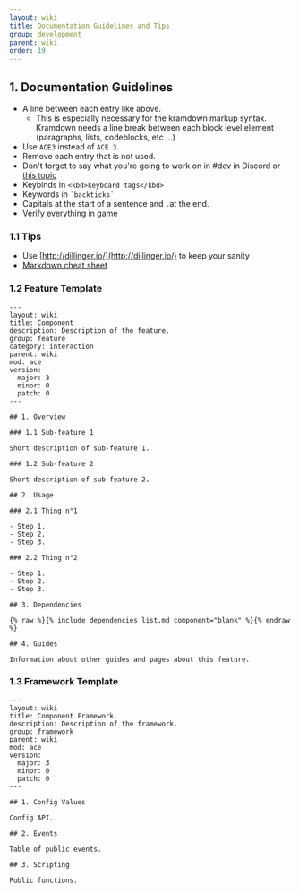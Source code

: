```yaml
---
layout: wiki
title: Documentation Guidelines and Tips
group: development
parent: wiki
order: 19
---
```


## 1. Documentation Guidelines

- A line between each entry like above.
    - This is especially necessary for the kramdown markup syntax. Kramdown needs a line break between each block level element (paragraphs, lists, codeblocks, etc ...)
- Use `ACE3` instead of `ACE 3`.
- Remove each entry that is not used.
- Don't forget to say what you're going to work on in #dev in Discord or [this topic](https://github.com/acemod/ACE3/issues/1166)
- Keybinds in ``` <kbd>keyboard tags</kbd>  ```
- Keywords in ``` `backticks`  ```
- Capitals at the start of a sentence and `.`at the end.
- Verify everything in game

### 1.1 Tips

- Use [http://dillinger.io/](http://dillinger.io/) to keep your sanity
- [Markdown cheat sheet](https://github.com/adam-p/markdown-here/wiki/Markdown-Cheatsheet)

### 1.2 Feature Template

```
---
layout: wiki
title: Component
description: Description of the feature.
group: feature
category: interaction
parent: wiki
mod: ace
version:
  major: 3
  minor: 0
  patch: 0
---

## 1. Overview

### 1.1 Sub-feature 1

Short description of sub-feature 1.

### 1.2 Sub-feature 2

Short description of sub-feature 2.

## 2. Usage

### 2.1 Thing n°1

- Step 1.
- Step 2.
- Step 3.

### 2.2 Thing n°2

- Step 1.
- Step 2.
- Step 3.

## 3. Dependencies

{% raw %}{% include dependencies_list.md component="blank" %}{% endraw %}

## 4. Guides

Information about other guides and pages about this feature.
```

### 1.3 Framework Template

```
---
layout: wiki
title: Component Framework
description: Description of the framework.
group: framework
parent: wiki
mod: ace
version:
  major: 3
  minor: 0
  patch: 0
---

## 1. Config Values

Config API.

## 2. Events

Table of public events.

## 3. Scripting

Public functions.
```
